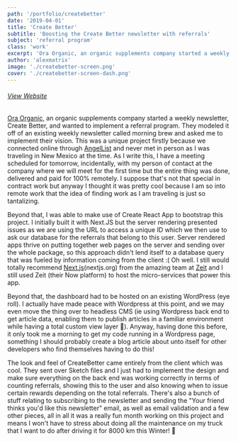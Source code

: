 ```yaml
---
path: '/portfolio/createbetter'
date: '2019-04-01'
title: 'Create Better'
subtitle: 'Boosting the Create Better newsletter with referrals'
subject: 'referral program'
class: 'work'
excerpt: 'Ora Organic, an organic supplements company started a weekly newsletter, Create Better and wanted to implement a referral program'
author: 'alexmatrix'
image: './createbetter-screen.png'
cover: './createbetter-screen-dash.png'
---
```

###### <a target="_blank" rel="noopener noreferrer" href="https://createbetter.com">View Website</a>

<a target="_blank" rel="noopener noreferrer" href="https://ora.organic">Ora Organic</a>, an organic supplements company started a weekly newsletter, Create Better, and wanted to implement a referral program. They modeled it off of an existing weekly newsletter called morning brew and asked me to implement their vision. This was a unique project firstly because we connected online through [AngelList](angel.co) and never met in person as I was traveling in New Mexico at the time. As I write this, I have a meeting scheduled for tomorrow, incidentally, with my person of contact at the company where we will meet for the first time but the entire thing was done, delivered and paid for 100% remotely. I suppose that's not that special in contract work but anyway I thought it was pretty cool because I am so into remote work that the idea of finding work as I am traveling is just so tantalizing.

Beyond that, I was able to make use of Create React App to bootstrap this project. I initially built it with Next.JS but the server rendering presented issues as we are using the URL to access a unique ID which we then use to ask our database for the referrals that belong to this user. Server rendered apps thrive on putting together web pages on the server and sending over the whole package, so this approach didn't lend itself to a database query that was fueled by information coming from the client :( Oh well. I still would totally recommend <a href="nextjs.org" target="_blank" rel="noopener noreferrer">Next.js</a>(nextjs.org) from the amazing team at <a rel="noopener noreferrer" target="_blank" href="zeit.co">Zeit</a> and I still used Zeit (their Now platform) to host the micro-services that power this app.

Beyond that, the dashboard had to be hosted on an existing WordPress (eye roll). I actually have made peace with Wordpress at this point, and we may even move the thing over to headless CMS (ie using Wordpress back end to get article data, enabling them to publish articles in a familiar environment while having a total custom view layer 🚀). Anyway, having done this before, it only took me a morning to get my code running in a Wordpress page, something I should probably create a blog article about unto itself for other developers who find themselves having to do this!

The look and feel of CreateBetter came entirely from the client which was cool. They sent over Sketch files and I just had to implement the design and make sure everything on the back end was working correctly in terms of counting referrals, showing this to the user and also knowing when to issue certain rewards depending on the total referrals. There's also a bunch of stuff relating to subscribing to the newsletter and sending the "Your friend thinks you'd like this newsletter" email, as well as email validation and a few other pieces, all in all it was a really fun month working on this project and means I won't have to stress about doing all the maintenance on my truck that I want to do after driving it for 8000 km this Winter! 🚙
